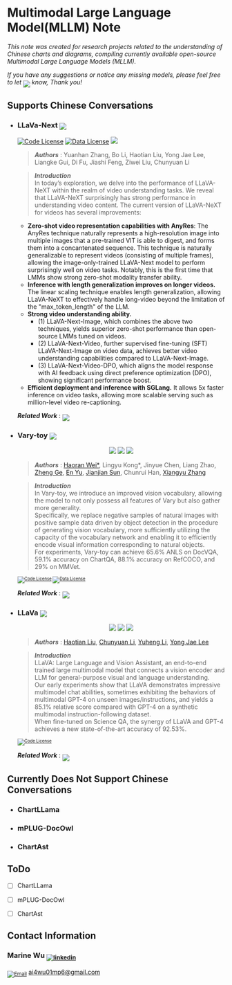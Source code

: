 #  Multimodal Large Language Model(MLLM) Note

*This note was created for research projects related to the understanding of Chinese charts and diagrams, compiling currently available open-source Multimodal Large Language Models (MLLM).*

*If you have any suggestions or notice any missing models, please feel free to let <sub><sub><a href="#me"><img src="https://img.shields.io/badge/me-000000"></a></sub></sub> know, Thank you!*


## Supports Chinese Conversations

<span id='id_llavanext'></span>
- ### <b>LLaVa-Next</b>  <sub><img src="https://img.shields.io/badge/30 Jan 2024-005AB5"></sub>
    
    [![Code License](https://img.shields.io/badge/LLaVa%20Next-blog-66B3FF.svg)](https://llava-vl.github.io/blog/2024-04-30-llava-next-video/) [![Data License](https://img.shields.io/badge/LLaVa%20Next-Demo-81C954.svg)](https://github.com/tatsu-lab/stanford_alpaca/blob/main/DATA_LICENSE)
    <a href="https://github.com/LLaVA-VL/LLaVA-NeXT"> <img src="https://img.shields.io/github/stars/LLaVA-VL/LLaVA-NeXT.svg"></a>

    > <b>*Authors*</b> : Yuanhan Zhang, Bo Li, Haotian Liu, Yong Jae Lee, Liangke Gui, Di Fu, Jiashi Feng, Ziwei Liu, Chunyuan Li

    > <b>*Introduction*</b>   
    In today’s exploration, we delve into the performance of LLaVA-NeXT within the realm of video understanding tasks. We reveal that LLaVA-NeXT surprisingly has strong performance in understanding video content. The current version of LLaVA-NeXT for videos has several improvements:  
    - <b>Zero-shot video representation capabilities with AnyRes</b>: The AnyRes technique naturally represents a high-resolution image into multiple images that a pre-trained VIT is able to digest, and forms them into a concantenated sequence. This technique is naturally generalizable to represent videos (consisting of multiple frames), allowing the image-only-trained LLaVA-Next model to perform surprisingly well on video tasks. Notably, this is the first time that LMMs show strong zero-shot modality transfer ability.  
    - <b>Inference with length generalization improves on longer videos.</b> The linear scaling technique enables length generalization, allowing LLaVA-NeXT to effectively handle long-video beyond the limitation of the "max_token_length" of the LLM.  
    - <b>Strong video understanding ability.</b>  
        - (1) LLaVA-Next-Image, which combines the above two techniques, yields superior zero-shot performance than open-source LMMs tuned on videos.  
        - (2) LLaVA-Next-Video, further supervised fine-tuning (SFT) LLaVA-Next-Image on video data, achieves better video understanding capabilities compared to LLaVA-Next-Image.  
        - (3) LLaVA-Next-Video-DPO, which aligns the model response with AI feedback using direct preference optimization (DPO), showing significant performance boost.  
    - <b>Efficient deployment and inference with SGLang.</b> It allows 5x faster inference on video tasks, allowing more scalable serving such as million-level video re-captioning.

    <b>*Related Work*</b> : <sub><sub><a href="#id_llava"><img src="https://img.shields.io/badge/LLaVa-8E8E8E"></a></sub></sub>

<span id='id_varytoy'></span>
- ### <b>Vary-toy</b>     <sub><img src="https://img.shields.io/badge/23 Jan 2024-005AB5"></sub>

    <p align="center">
    <a href="https://arxiv.org/abs/2401.12503"><img src="https://img.shields.io/badge/Vary_toy-paper-66B3FF"></a>
    <a href="https://vary.xiaomy.net/"><img src="https://img.shields.io/badge/Vary_toy-Demo-81C954
    "></a>
    <a href="https://github.com/Ucas-HaoranWei/Vary-toy"> <img src="https://img.shields.io/github/stars/Ucas-HaoranWei/Vary-toy.svg"></a>
    </p>

    > <b>*Authors*</b> : [Haoran Wei*](https://scholar.google.com/citations?user=J4naK0MAAAAJ&hl=en), Lingyu Kong*, Jinyue Chen, Liang Zhao, [Zheng Ge](https://joker316701882.github.io/), [En Yu](https://scholar.google.com.hk/citations?user=rWCQMNgAAAAJ&hl=zh-CN&oi=sra), [Jianjian Sun](https://scholar.google.com/citations?user=MVZrGkYAAAAJ&hl=en), Chunrui Han, [Xiangyu Zhang](https://scholar.google.com/citations?user=yuB-cfoAAAAJ&hl=en)

    > <b>*Introduction*</b>    
    In Vary-toy, we introduce an improved vision vocabulary, allowing the model to not only possess all features of Vary but also gather more generality.  
    Specifically, we replace negative samples of natural images with positive sample data driven by object detection in the procedure of generating vision vocabulary, more sufficiently utilizing the capacity of the vocabulary network and enabling it to efficiently encode visual information corresponding to natural objects.  
    For experiments, Vary-toy can achieve 65.6% ANLS on DocVQA, 59.1% accuracy on ChartQA, 88.1% accuracy on RefCOCO, and 29% on MMVet.   

    <sub><sub>
    [![Code License](https://img.shields.io/badge/Code%20License-Apache_2.0-BE77FF.svg)](https://github.com/tatsu-lab/stanford_alpaca/blob/main/LICENSE) [![Data License](https://img.shields.io/badge/Data%20License-CC%20By%20NC%204.0-E278A6.svg)](https://github.com/tatsu-lab/stanford_alpaca/blob/main/DATA_LICENSE)
    </sub></sub>

    <b>*Related Work*</b> : <sub><sub><a href="#id_vary"><img src="https://img.shields.io/badge/Vary-8E8E8E"></a></sub></sub>
        

<span id='id_llava'></span>
- ### <b>LLaVa</b>  <sub><img src="https://img.shields.io/badge/17 Apr 2023-005AB5"></sub>

    <p align="center">
    <a href="https://arxiv.org/abs/2304.08485"><img src="https://img.shields.io/badge/LLaVa-paper-66B3FF
    "></a>
    <a href="https://llava.hliu.cc/"><img src="https://img.shields.io/badge/LLaVa-Demo-81C954
    "></a>
    <a href="https://github.com/haotian-liu/LLaVA"> <img src="https://img.shields.io/github/stars/haotian-liu/LLaVA.svg"></a>
    </p>

    > <b>*Authors*</b> : [Haotian Liu](https://hliu.cc), [Chunyuan Li](https://chunyuan.li/), [Yuheng Li](https://yuheng-li.github.io/), [Yong Jae Lee](https://pages.cs.wisc.edu/~yongjaelee/)

    > <b>*Introduction*</b>   
    LLaVA: Large Language and Vision Assistant, an end-to-end trained large multimodal model that connects a vision encoder and LLM for general-purpose visual and language understanding.  
    Our early experiments show that LLaVA demonstrates impressive multimodel chat abilities, sometimes exhibiting the behaviors of multimodal GPT-4 on unseen images/instructions, and yields a 85.1% relative score compared with GPT-4 on a synthetic multimodal instruction-following dataset.  
    When fine-tuned on Science QA, the synergy of LLaVA and GPT-4 achieves a new state-of-the-art accuracy of 92.53%.

    <sub><sub>
    [![Code License](https://img.shields.io/badge/Code%20License-Apache_2.0-BE77FF.svg)](https://github.com/tatsu-lab/stanford_alpaca/blob/main/LICENSE)
    </sub></sub>

    <b>*Related Work*</b> : <sub><sub><a href="#id_llavanext"><img src="https://img.shields.io/badge/LLaVa_Next-8E8E8E"></a></sub></sub>



## Currently Does Not Support Chinese Conversations

<span id='id_chartllama'></span>
- ### <b>ChartLLama</b>  


<span id='id_mplugdocowl'></span>
- ### <b>mPLUG-DocOwl</b>  


<span id='id_llava'></span>
- ### <b>ChartAst</b>  


## ToDo

- [ ] ChartLLama

- [ ] mPLUG-DocOwl

- [ ] ChartAst

## Contact Information
<span id='me'></span>
### Marine Wu  <sub>[![linkedin](https://img.shields.io/badge/linkedin-in-blue.svg)](https://www.linkedin.com/in/marine-wu-738a6b1a5/)</sub>

<sub>[![Email](https://img.shields.io/badge/Email-✉️-BE77FF.svg)](#)</sub>  ai4wu01mp6@gmail.com